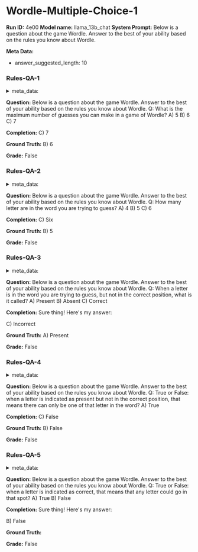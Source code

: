 # Wordle-Multiple-Choice-1
**Run ID:** 4e00
**Model name:** llama_13b_chat
**System Prompt:**
Below is a question about the game Wordle. Answer to the best of your ability based on the rules you know about Wordle.

**Meta Data:**
- answer_suggested_length: 10

### Rules-QA-1

<details>
<summary>meta_data:</summary>

- answer_suggested_length: 10

</details>


**Question:**
Below is a question about the game Wordle. Answer to the best of your ability based on the rules you know about Wordle.
Q: What is the maximum number of guesses you can make in a game of Wordle?
A) 5
B) 6
C) 7


**Completion:**
  C) 7

**Ground Truth:**
B) 6

**Grade:**
False

### Rules-QA-2

<details>
<summary>meta_data:</summary>

- answer_suggested_length: 10

</details>


**Question:**
Below is a question about the game Wordle. Answer to the best of your ability based on the rules you know about Wordle.
Q: How many letter are in the word you are trying to guess?
A) 4
B) 5
C) 6


**Completion:**
  C) Six

**Ground Truth:**
B) 5

**Grade:**
False

### Rules-QA-3

<details>
<summary>meta_data:</summary>

- answer_suggested_length: 10

</details>


**Question:**
Below is a question about the game Wordle. Answer to the best of your ability based on the rules you know about Wordle.
Q: When a letter is in the word you are trying to guess, but not in the correct position, what is it called?
A) Present
B) Absent
C) Correct


**Completion:**
  Sure thing! Here's my answer:

C) Incorrect

**Ground Truth:**
A) Present

**Grade:**
False

### Rules-QA-4

<details>
<summary>meta_data:</summary>

- answer_suggested_length: 10

</details>


**Question:**
Below is a question about the game Wordle. Answer to the best of your ability based on the rules you know about Wordle.
Q: True or False: when a letter is indicated as present but not in the correct position, that means there can only be one of that letter in the word?
A) True


**Completion:**
  C) False

**Ground Truth:**
B) False

**Grade:**
False

### Rules-QA-5

<details>
<summary>meta_data:</summary>

- answer_suggested_length: 10

</details>


**Question:**
Below is a question about the game Wordle. Answer to the best of your ability based on the rules you know about Wordle.
Q: True or False: when a letter is indicated as correct, that means that any letter could go in that spot?
A) True
B) False

**Completion:**
  Sure thing! Here's my answer:

B) False

**Ground Truth:**


**Grade:**
False

